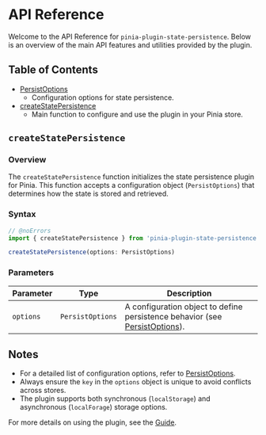 # API Reference

Welcome to the API Reference for `pinia-plugin-state-persistence`. Below is an overview of the main API features and utilities provided by the plugin.

## Table of Contents

- [PersistOptions](./persist-options)
    - Configuration options for state persistence.
- [createStatePersistence](#createStatePersistence)
    - Main function to configure and use the plugin in your Pinia store.

## `createStatePersistence`

### Overview

The `createStatePersistence` function initializes the state persistence plugin for Pinia. This function accepts a configuration object (`PersistOptions`) that determines how the state is stored and retrieved.

### Syntax

```ts twoslash
// @noErrors
import { createStatePersistence } from 'pinia-plugin-state-persistence'

createStatePersistence(options: PersistOptions)
```

### Parameters

| Parameter | Type             | Description                                                                                      |
|-----------|------------------|--------------------------------------------------------------------------------------------------|
| `options` | `PersistOptions` | A configuration object to define persistence behavior (see [PersistOptions](./persist-options)). |

## Notes

- For a detailed list of configuration options, refer to [PersistOptions](./persist-options).
- Always ensure the `key` in the `options` object is unique to avoid conflicts across stores.
- The plugin supports both synchronous (`localStorage`) and asynchronous (`localForage`) storage options.

For more details on using the plugin, see the [Guide](../guide/).

